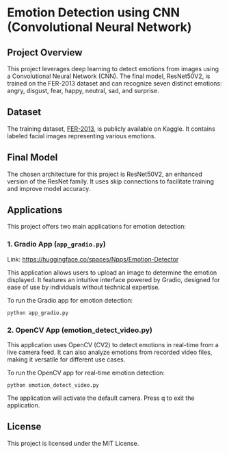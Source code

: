 # Emotion Detection using CNN (Convolutional Neural Network)

## Project Overview

This project leverages deep learning to detect emotions from images using a Convolutional Neural Network (CNN). The final model, ResNet50V2, is trained on the FER-2013 dataset and can recognize seven distinct emotions: angry, disgust, fear, happy, neutral, sad, and surprise.

## Dataset

The training dataset, [FER-2013](https://www.kaggle.com/datasets/deadskull7/fer2013), is publicly available on Kaggle. It contains labeled facial images representing various emotions.

## Final Model

The chosen architecture for this project is ResNet50V2, an enhanced version of the ResNet family. It uses skip connections to facilitate training and improve model accuracy.

## Applications

This project offers two main applications for emotion detection:

### 1. Gradio App (`app_gradio.py`)
Link: https://huggingface.co/spaces/Npps/Emotion-Detector

This application allows users to upload an image to determine the emotion displayed. It features an intuitive interface powered by Gradio, designed for ease of use by individuals without technical expertise.

To run the Gradio app for emotion detection:

    python app_gradio.py


### 2. OpenCV App (emotion_detect_video.py)
This application uses OpenCV (CV2) to detect emotions in real-time from a live camera feed. It can also analyze emotions from recorded video files, making it versatile for different use cases.

To run the OpenCV app for real-time emotion detection:

    python emotion_detect_video.py

The application will activate the default camera. Press q to exit the application.

## License
This project is licensed under the MIT License.
